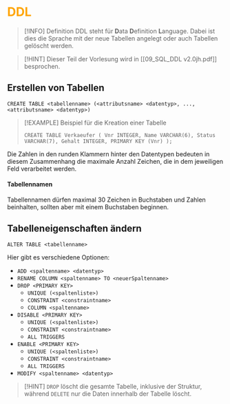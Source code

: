 # <font color = "orange">DDL</font>
>[!INFO] Definition
>DDL steht für **D**ata **D**efinition **L**anguage. Dabei ist dies die Sprache mit der neue Tabellen angelegt oder auch Tabellen gelöscht werden.

>[!HINT] Dieser Teil der Vorlesung wird in [[09_SQL_DDL v2.0jh.pdf]] besprochen.

## Erstellen von Tabellen
```
CREATE TABLE <tabellenname> (<attributsname> <datentyp>, ..., <attributsname> <datentyp>) 
```

>[!EXAMPLE] Beispiel für die Kreation einer Tabelle
>```
>CREATE TABLE Verkaeufer ( Vnr INTEGER, Name VARCHAR(6), Status VARCHAR(7), Gehalt INTEGER, PRIMARY KEY (Vnr) );
>```

Die Zahlen in den runden Klammern hinter den Datentypen bedeuten in diesem Zusammenhang die maximale Anzahl Zeichen, die in dem jeweiligen Feld verarbeitet werden.
#### Tabellennamen
Tabellennamen dürfen maximal 30 Zeichen in Buchstaben und Zahlen beinhalten, sollten aber mit einem Buchstaben beginnen.

## Tabelleneigenschaften ändern
```
ALTER TABLE <tabellenname>
```

Hier gibt es verschiedene Optionen:
- `ADD <spaltenname> <datentyp>`
- `RENAME COLUMN <spaltenname> TO <neuerSpaltenname>`
- `DROP <PRIMARY KEY>`
	- `UNIQUE (<spaltenliste>)`
	- `CONSTRAINT <constraintname>`
	- `COLUMN <spaltenname>`
- `DISABLE <PRIMARY KEY>`
	- `UNIQUE (<spaltenliste>)`
	- `CONSTRAINT <constraintname>`
	- `ALL TRIGGERS`
- `ENABLE <PRIMARY KEY>`
	- `UNIQUE (<spaltenliste>)`
	- `CONSTRAINT <constraintname>`
	- `ALL TRIGGERS`
- `MODIFY <spaltenname> <datentyp>`

>[!HINT] `DROP` löscht die gesamte Tabelle, inklusive der Struktur, während `DELETE` nur die Daten innerhalb der Tabelle löscht.

